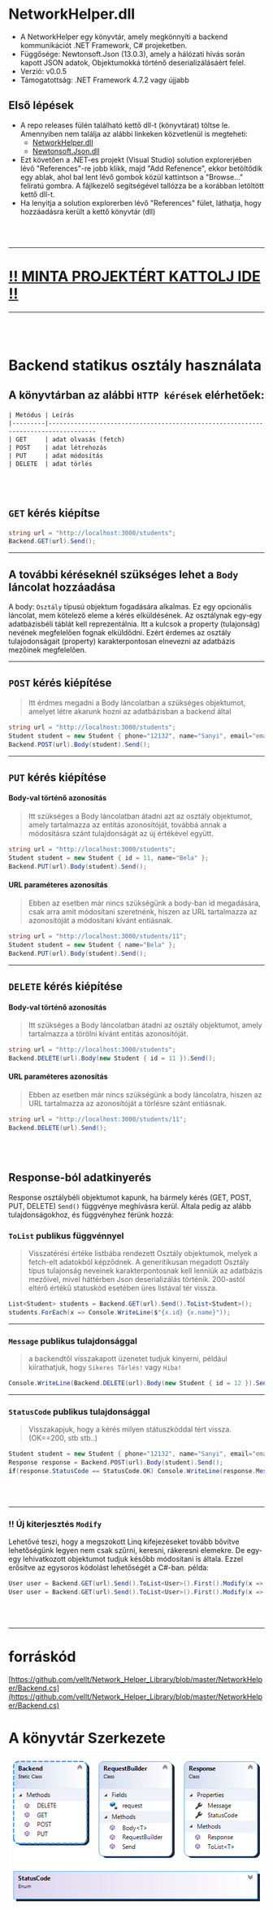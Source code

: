 # NetworkHelper.dll

- A NetworkHelper egy könyvtár, amely megkönnyíti a backend kommunikációt .NET Framework, C# projeketben.
- Függősége: Newtonsoft.Json (13.0.3), amely a hálózati hívás során kapott JSON adatok, Objektumokká történő deserializálásáért felel.
- Verzió: v0.0.5
- Támogatottság: .NET Framework 4.7.2 vagy újjabb

## Első lépések
- A repo releases fülén található kettő dll-t (könyvtárat) töltse le. Amennyiben nem találja az alábbi linkeken közvetlenül is megteheti:
    - [NetworkHelper.dll](https://github.com/vellt/Network_Helper_Library/releases/download/v0.0.5/NetworkHelper.dll)
    - [Newtonsoft.Json.dll](https://github.com/vellt/Network_Helper_Library/releases/download/v0.0.5/Newtonsoft.Json.dll)
- Ezt követően a .NET-es projekt (Visual Studio) solution explorerjében lévő "References"-re jobb klikk, majd "Add Refenence", ekkor betöltődik egy ablak, ahol bal lent lévő gombok közül kattintson a "Browse..." felíratú gombra. A fájlkezelő segítségével tallózza be a korábban letöltött kettő dll-t.
- Ha lenyitja a solution explorerben lévő "References" fület, láthatja, hogy hozzáadásra került a kettő könyvtár (dll)


<br><br>

------------------
# [‼️ MINTA PROJEKTÉRT KATTOLJ IDE ‼️](https://github.com/vellt/minta_projekt_networkhelper)
---------------

<br><br>

# Backend statikus osztály használata

## A könyvtárban az alábbi `HTTP kérések` elérhetőek:
    | Metódus | Leírás                                     
    |---------|-----------------------------------------------------------------------------------
    | GET     | adat olvasás (fetch)                       
    | POST    | adat létrehozás                            
    | PUT     | adat módosítás                             
    | DELETE  | adat törlés                    


<br><br>

## `GET` kérés kiépítse
```C#
string url = "http://localhost:3000/students";
Backend.GET(url).Send();
```

-------------

## A további kéréseknél szükséges lehet a `Body` láncolat hozzáadása
 A body: `Osztály` típusú objektum fogadására alkalmas. Ez egy opcionális láncolat, mem kötelező eleme a kérés elküldésének. Az osztálynak egy-egy adatbázisbéli táblát kell reprezentálnia. Itt a kulcsok a property (tulajonság) nevének megfelelően fognak elküldődni. Ezért érdemes az osztály tulajodonságait (property) karakterpontosan elnevezni az adatbázis mezőinek megfelelően.

-------------

## `POST` kérés kiépítése
> Itt érdmes megadni a Body láncolatban a szükséges objektumot, amelyet létre akarunk hozni az adatbázisban a backend által

```C#
string url = "http://localhost:3000/students";
Student student = new Student { phone="12132", name="Sanyi", email="email" };
Backend.POST(url).Body(student).Send();
```

-------------

## `PUT` kérés kiépítése
#### Body-val történő azonosítás
> Itt szükséges a Body láncolatban átadni azt az osztály objektumot, amely tartalmazza az entitás azonosítóját, továbbá annak a módosításra szánt tulajdonságát az új értékével együtt.
```C#
string url = "http://localhost:3000/students";
Student student = new Student { id = 11, name="Bela" };
Backend.PUT(url).Body(student).Send();
```
#### URL paraméteres azonosítás
> Ebben az esetben már nincs szükségünk a body-ban id megadására, csak arra amit módosítani szeretnénk, hiszen az URL tartalmazza az azonosítóját a módosítani kívánt entiásnak.
```C#
string url = "http://localhost:3000/students/11";
Student student = new Student { name="Bela" };
Backend.PUT(url).Body(student).Send();
```

-------------

## `DELETE` kérés kiépítése
#### Body-val történő azonosítás
> Itt szükséges a Body láncolatban átadni az osztály objektumot, amely tartalmazza a törölni kívánt entitás azonosítóját.
```C#
string url = "http://localhost:3000/students";
Backend.DELETE(url).Body(new Student { id = 11 }).Send();
```
#### URL paraméteres azonosítás
> Ebben az esetben már nincs szükségünk a body láncolatra, hiszen az URL tartalmazza az azonosítóját a törlésre szánt entiásnak.
```C#
string url = "http://localhost:3000/students/11";
Backend.DELETE(url).Send();
```

<br><br>

## Response-ból adatkinyerés
Response osztálybéli objektumot kapunk, ha bármely kérés (GET, POST, PUT, DELETE) `Send()` függvénye meghívásra kerül. Általa pedig az alább tulajdonságokhoz, és függvényhez férünk hozzá:
### `ToList` publikus függvénnyel
> Visszatérési értéke listbába rendezett Osztály objektumok, melyek a fetch-elt adatokból képződnek. A generitikusan megadott Osztály típus tulajonság neveinek karakterpontosnak kell lenniük az adatbázis mezőivel, mivel háttérben Json deserializálás történik. 200-astól eltérő értékű statuskód esetében üres listával tér vissza.
```C#
List<Student> students = Backend.GET(url).Send().ToList<Student>();
students.ForEach(x => Console.WriteLine($"{x.id} {x.name}"));
```

------------

### `Message` publikus tulajdonsággal
> a backendtől visszakapott üzenetet tudjuk kinyerni, például kiírathatjuk, hogy `Sikeres Törlés!` vagy `Hiba!`
```C#
Console.WriteLine(Backend.DELETE(url).Body(new Student { id = 12 }).Send().Message);
```

------------

### `StatusCode` publikus tulajdonsággal
> Visszakapjuk, hogy a kérés milyen státuszkóddal tért vissza. (OK==200, stb stb..)
```C#
Student student = new Student { phone="12132", name="Sanyi", email="email" };
Response response = Backend.POST(url).Body(student).Send();
if(response.StatusCode == StatusCode.OK) Console.WriteLine(response.Message);
```

<br><br>

------------

### ‼️ Új kiterjesztés `Modify`
Lehetővé teszi, hogy a megszokott Linq kifejezéseket tovább bővítve lehetőségünk legyen nem csak szűrni, keresni, rákeresni elemekre. De egy-egy lehivatkozott objektumot tudjuk később módosítani is általa. Ezzel erősítve az egysoros kódolást lehetőségét a C#-ban.
példa:

```c#
User user = Backend.GET(url).Send().ToList<User>().First().Modify(x => { x.birthday = DateTime.Now; x.lastname = "bela"; });
User user = Backend.GET(url).Send().ToList<User>().First().Modify(x => x.birthday = DateTime.Now);
```

<br><br>

------------

# forráskód
[https://github.com/vellt/Network_Helper_Library/blob/master/NetworkHelper/Backend.cs](https://github.com/vellt/Network_Helper_Library/blob/master/NetworkHelper/Backend.cs)


# A könyvtár Szerkezete
![](https://raw.githubusercontent.com/vellt/Network_Helper_Library/master/ClassDiagram.png)
